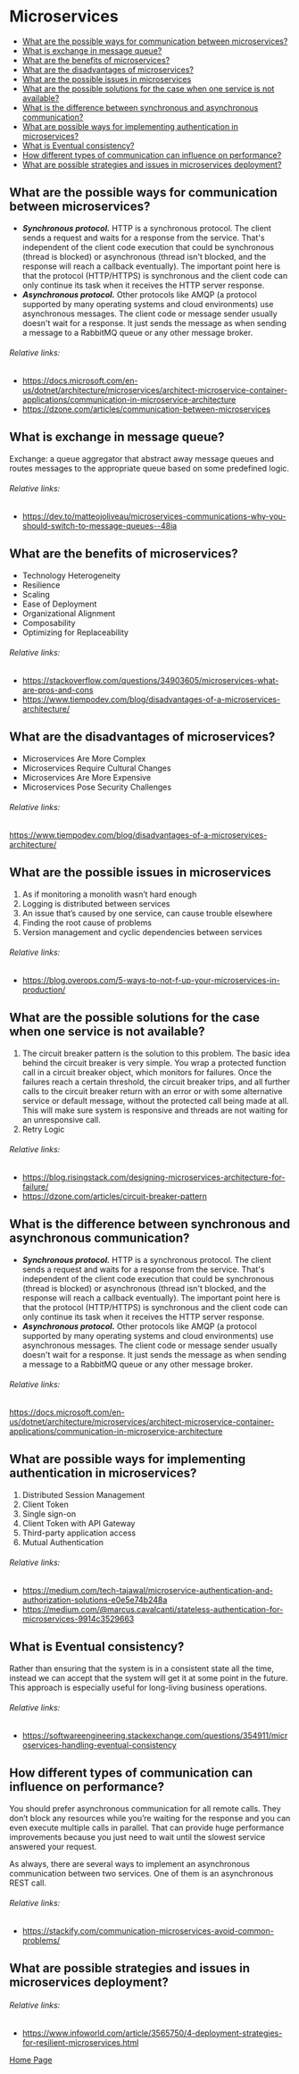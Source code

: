 # Microservices
- [What are the possible ways for communication between microservices?](#what-are-the-possible-ways-for-communication-between-microservices)
- [What is exchange in message queue?](#what-is-exchange-in-message-queue)
- [What are the benefits of microservices?](#what-are-the-benefits-of-microservices)
- [What are the disadvantages of microservices?](#what-are-the-disadvantages-of-microservices)
- [What are the possible issues in microservices](#what-are-the-possible-issues-in-microservices)
- [What are the possible solutions for the case when one service is not available?](#what-are-the-possible-solutions-for-the-case-when-one-service-is-not-available)
- [What is the difference between synchronous and asynchronous communication?](#what-is-the-difference-between-synchronous-and-asynchronous-communication)
- [What are possible ways for implementing authentication in microservices?](#what-are-possible-ways-for-implementing-authentication-in-microservices)
- [What is Eventual consistency?](#what-is-eventual-consistency)
- [How different types of communication can influence on performance?](#how-different-types-of-communication-can-influence-on-performance)
- [What are possible strategies and issues in microservices deployment?](#what-are-possible-strategies-and-issues-in-microservices-deployment)

## What are the possible ways for communication between microservices?
+ ***Synchronous protocol.*** HTTP is a synchronous protocol. The client sends a request and waits for a response from the service. That's independent of the client code execution that could be synchronous (thread is blocked) or asynchronous (thread isn't blocked, and the response will reach a callback eventually). The important point here is that the protocol (HTTP/HTTPS) is synchronous and the client code can only continue its task when it receives the HTTP server response.
+ ***Asynchronous protocol.*** Other protocols like AMQP (a protocol supported by many operating systems and cloud environments) use asynchronous messages. The client code or message sender usually doesn't wait for a response. It just sends the message as when sending a message to a RabbitMQ queue or any other message broker.
###### Relative links:
+ https://docs.microsoft.com/en-us/dotnet/architecture/microservices/architect-microservice-container-applications/communication-in-microservice-architecture
+ https://dzone.com/articles/communication-between-microservices

## What is exchange in message queue?
Exchange: a queue aggregator that abstract away message queues and routes messages to the appropriate queue based on some predefined logic.
###### Relative links:
+ https://dev.to/matteojoliveau/microservices-communications-why-you-should-switch-to-message-queues--48ia

## What are the benefits of microservices?
+ Technology Heterogeneity
+ Resilience
+ Scaling
+ Ease of Deployment
+ Organizational Alignment
+ Composability
+ Optimizing for Replaceability
###### Relative links:
+ https://stackoverflow.com/questions/34903605/microservices-what-are-pros-and-cons
+ https://www.tiempodev.com/blog/disadvantages-of-a-microservices-architecture/

## What are the disadvantages of microservices?
+ Microservices Are More Complex
+ Microservices Require Cultural Changes
+ Microservices Are More Expensive
+ Microservices Pose Security Challenges
###### Relative links:
https://www.tiempodev.com/blog/disadvantages-of-a-microservices-architecture/

## What are the possible issues in microservices
1. As if monitoring a monolith wasn’t hard enough
2. Logging is distributed between services
3. An issue that’s caused by one service, can cause trouble elsewhere
4. Finding the root cause of problems
5. Version management and cyclic dependencies between services
###### Relative links:
+ https://blog.overops.com/5-ways-to-not-f-up-your-microservices-in-production/

## What are the possible solutions for the case when one service is not available?
1. The circuit breaker pattern is the solution to this problem. The basic idea behind the circuit breaker is very simple. You wrap a protected function call in a circuit breaker object, which monitors for failures. Once the failures reach a certain threshold, the circuit breaker trips, and all further calls to the circuit breaker return with an error or with some alternative service or default message, without the protected call being made at all. This will make sure system is responsive and threads are not waiting for an unresponsive call.
2. Retry Logic
###### Relative links:
+ https://blog.risingstack.com/designing-microservices-architecture-for-failure/
+ https://dzone.com/articles/circuit-breaker-pattern

## What is the difference between synchronous and asynchronous communication?
+ ***Synchronous protocol.*** HTTP is a synchronous protocol. The client sends a request and waits for a response from the service. That's independent of the client code execution that could be synchronous (thread is blocked) or asynchronous (thread isn't blocked, and the response will reach a callback eventually). The important point here is that the protocol (HTTP/HTTPS) is synchronous and the client code can only continue its task when it receives the HTTP server response.
+ ***Asynchronous protocol.*** Other protocols like AMQP (a protocol supported by many operating systems and cloud environments) use asynchronous messages. The client code or message sender usually doesn't wait for a response. It just sends the message as when sending a message to a RabbitMQ queue or any other message broker.
###### Relative links:
https://docs.microsoft.com/en-us/dotnet/architecture/microservices/architect-microservice-container-applications/communication-in-microservice-architecture

## What are possible ways for implementing authentication in microservices?
1. Distributed Session Management
2. Client Token
3. Single sign-on
4. Client Token with API Gateway
5. Third-party application access
6. Mutual Authentication
###### Relative links:
+ https://medium.com/tech-tajawal/microservice-authentication-and-authorization-solutions-e0e5e74b248a
+ https://medium.com/@marcus.cavalcanti/stateless-authentication-for-microservices-9914c3529663

## What is Eventual consistency?
Rather than ensuring that the system is in a consistent state all the time, instead we can accept that the system will get it at some point in the future. This approach is especially useful for long-living business operations.
###### Relative links:
+ https://softwareengineering.stackexchange.com/questions/354911/microservices-handling-eventual-consistency

## How different types of communication can influence on performance?
You should prefer asynchronous communication for all remote calls. They don’t block any resources while you’re waiting for the response and you can even execute multiple calls in parallel. That can provide huge performance improvements because you just need to wait until the slowest service answered your request.

As always, there are several ways to implement an asynchronous communication between two services. One of them is an asynchronous REST call.
###### Relative links:
- https://stackify.com/communication-microservices-avoid-common-problems/

## What are possible strategies and issues in microservices deployment?
###### Relative links:
- https://www.infoworld.com/article/3565750/4-deployment-strategies-for-resilient-microservices.html

[Home Page](README.md)
